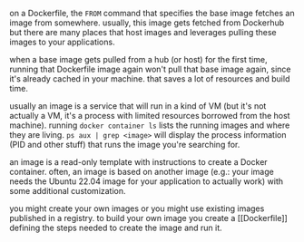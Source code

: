 on a Dockerfile, the `FROM` command that specifies the base image fetches an image from somewhere. usually, this image gets fetched from Dockerhub but there are many places that host images and leverages pulling these images to your applications.

when a base image gets pulled from a hub (or host) for the first time, running that Dockerfile image again won't pull that base image again, since it's already cached in your machine. that saves a lot of resources and build time.

usually an image is a service that will run in a kind of VM (but it's not actually a VM, it's a process with limited resources borrowed from the host machine). running `docker container ls` lists the running images and where they are living. `ps aux | grep <image>` will display the process information (PID and other stuff) that runs the image you're searching for.

an image is a read-only template with instructions to create a Docker container. often, an image is based on another image (e.g.: your image needs the Ubuntu 22.04 image for your application to actually work) with some additional customization.

you might create your own images or you might use existing images published in a registry. to build your own image you create a [[Dockerfile]] defining the steps needed to create the image and run it.
